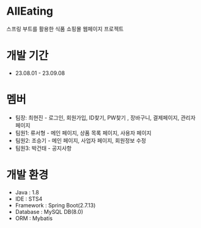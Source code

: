 # AllEating
스프링 부트를 활용한 식품 쇼핑몰 웹페이지 프로젝트

# 개발 기간
- 23.08.01 - 23.09.08

# 멤버
- 팀장: 최현진 - 로그인, 회원가입, ID찾기, PW찾기 , 장바구니, 결제페이지, 관리자 페이지
- 팀원1: 류서형 - 메인 페이지, 상품 목록 페이지, 사용자 페이지
- 팀원2: 조승기 - 메인 페이지, 사업자 페이지, 회원정보 수정
- 팀원3: 박건태 - 공지사항

# 개발 환경
- Java : 1.8
- IDE : STS4
- Framework : Spring Boot(2.7.13)
- Database : MySQL DB(8.0)
- ORM : Mybatis

